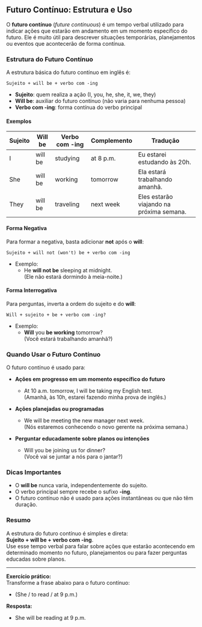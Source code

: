 ## Futuro Contínuo: Estrutura e Uso

O **futuro contínuo** (*future continuous*) é um tempo verbal utilizado para indicar ações que estarão em andamento em um momento específico do futuro. Ele é muito útil para descrever situações temporárias, planejamentos ou eventos que acontecerão de forma contínua.

### Estrutura do Futuro Contínuo

A estrutura básica do futuro contínuo em inglês é:

```
Sujeito + will be + verbo com -ing
```

- **Sujeito**: quem realiza a ação (I, you, he, she, it, we, they)
- **Will be**: auxiliar do futuro contínuo (não varia para nenhuma pessoa)
- **Verbo com -ing**: forma contínua do verbo principal

#### Exemplos

| Sujeito | Will be | Verbo com -ing | Complemento | Tradução |
|---------|---------|----------------|-------------|----------|
| I       | will be | studying       | at 8 p.m.   | Eu estarei estudando às 20h. |
| She     | will be | working        | tomorrow    | Ela estará trabalhando amanhã. |
| They    | will be | traveling      | next week   | Eles estarão viajando na próxima semana. |

#### Forma Negativa

Para formar a negativa, basta adicionar **not** após o **will**:

```
Sujeito + will not (won't) be + verbo com -ing
```

- Exemplo:  
  - He **will not be** sleeping at midnight.  
    (Ele não estará dormindo à meia-noite.)

#### Forma Interrogativa

Para perguntas, inverta a ordem do sujeito e do **will**:

```
Will + sujeito + be + verbo com -ing?
```

- Exemplo:  
  - **Will** you **be working** tomorrow?  
    (Você estará trabalhando amanhã?)

### Quando Usar o Futuro Contínuo

O futuro contínuo é usado para:

- **Ações em progresso em um momento específico do futuro**  
  - At 10 a.m. tomorrow, I will be taking my English test.  
    (Amanhã, às 10h, estarei fazendo minha prova de inglês.)

- **Ações planejadas ou programadas**  
  - We will be meeting the new manager next week.  
    (Nós estaremos conhecendo o novo gerente na próxima semana.)

- **Perguntar educadamente sobre planos ou intenções**  
  - Will you be joining us for dinner?  
    (Você vai se juntar a nós para o jantar?)

### Dicas Importantes

- O **will be** nunca varia, independentemente do sujeito.
- O verbo principal sempre recebe o sufixo **-ing**.
- O futuro contínuo não é usado para ações instantâneas ou que não têm duração.

### Resumo

A estrutura do futuro contínuo é simples e direta:  
**Sujeito + will be + verbo com -ing**.  
Use esse tempo verbal para falar sobre ações que estarão acontecendo em determinado momento no futuro, planejamentos ou para fazer perguntas educadas sobre planos.

---

**Exercício prático:**  
Transforme a frase abaixo para o futuro contínuo:  
- (She / to read / at 9 p.m.)

**Resposta:**  
- She will be reading at 9 p.m.